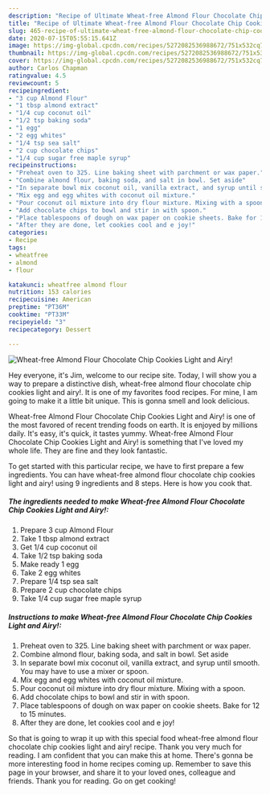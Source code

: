 ```yaml
---
description: "Recipe of Ultimate Wheat-free Almond Flour Chocolate Chip Cookies Light and Airy!"
title: "Recipe of Ultimate Wheat-free Almond Flour Chocolate Chip Cookies Light and Airy!"
slug: 465-recipe-of-ultimate-wheat-free-almond-flour-chocolate-chip-cookies-light-and-airy
date: 2020-07-15T05:55:15.641Z
image: https://img-global.cpcdn.com/recipes/5272082536988672/751x532cq70/wheat-free-almond-flour-chocolate-chip-cookies-light-and-airy-recipe-main-photo.jpg
thumbnail: https://img-global.cpcdn.com/recipes/5272082536988672/751x532cq70/wheat-free-almond-flour-chocolate-chip-cookies-light-and-airy-recipe-main-photo.jpg
cover: https://img-global.cpcdn.com/recipes/5272082536988672/751x532cq70/wheat-free-almond-flour-chocolate-chip-cookies-light-and-airy-recipe-main-photo.jpg
author: Carlos Chapman
ratingvalue: 4.5
reviewcount: 5
recipeingredient:
- "3 cup Almond Flour"
- "1 tbsp almond extract"
- "1/4 cup coconut oil"
- "1/2 tsp baking soda"
- "1 egg"
- "2 egg whites"
- "1/4 tsp sea salt"
- "2 cup chocolate chips"
- "1/4 cup sugar free maple syrup"
recipeinstructions:
- "Preheat oven to 325. Line baking sheet with parchment or wax paper."
- "Combine almond flour, baking soda, and salt in bowl. Set aside"
- "In separate bowl mix coconut oil, vanilla extract, and syrup until smooth. You may have to use a mixer or spoon."
- "Mix egg and egg whites with coconut oil mixture."
- "Pour coconut oil mixture into dry flour mixture. Mixing with a spoon."
- "Add chocolate chips to bowl and stir in with spoon."
- "Place tablespoons of dough on wax paper on cookie sheets. Bake for 12 to 15 minutes."
- "After they are done, let cookies cool and e joy!"
categories:
- Recipe
tags:
- wheatfree
- almond
- flour

katakunci: wheatfree almond flour 
nutrition: 153 calories
recipecuisine: American
preptime: "PT36M"
cooktime: "PT33M"
recipeyield: "3"
recipecategory: Dessert

---
```



![Wheat-free Almond Flour Chocolate Chip Cookies Light and Airy!](https://img-global.cpcdn.com/recipes/5272082536988672/751x532cq70/wheat-free-almond-flour-chocolate-chip-cookies-light-and-airy-recipe-main-photo.jpg)

Hey everyone, it's Jim, welcome to our recipe site. Today, I will show you a way to prepare a distinctive dish, wheat-free almond flour chocolate chip cookies light and airy!. It is one of my favorites food recipes. For mine, I am going to make it a little bit unique. This is gonna smell and look delicious.

Wheat-free Almond Flour Chocolate Chip Cookies Light and Airy! is one of the most favored of recent trending foods on earth. It is enjoyed by millions daily. It's easy, it's quick, it tastes yummy. Wheat-free Almond Flour Chocolate Chip Cookies Light and Airy! is something that I've loved my whole life. They are fine and they look fantastic.




To get started with this particular recipe, we have to first prepare a few ingredients. You can have wheat-free almond flour chocolate chip cookies light and airy! using 9 ingredients and 8 steps. Here is how you cook that.

##### The ingredients needed to make Wheat-free Almond Flour Chocolate Chip Cookies Light and Airy!:

1. Prepare 3 cup Almond Flour
1. Take 1 tbsp almond extract
1. Get 1/4 cup coconut oil
1. Take 1/2 tsp baking soda
1. Make ready 1 egg
1. Take 2 egg whites
1. Prepare 1/4 tsp sea salt
1. Prepare 2 cup chocolate chips
1. Take 1/4 cup sugar free maple syrup




##### Instructions to make Wheat-free Almond Flour Chocolate Chip Cookies Light and Airy!:

1. Preheat oven to 325. Line baking sheet with parchment or wax paper.
1. Combine almond flour, baking soda, and salt in bowl. Set aside
1. In separate bowl mix coconut oil, vanilla extract, and syrup until smooth. You may have to use a mixer or spoon.
1. Mix egg and egg whites with coconut oil mixture.
1. Pour coconut oil mixture into dry flour mixture. Mixing with a spoon.
1. Add chocolate chips to bowl and stir in with spoon.
1. Place tablespoons of dough on wax paper on cookie sheets. Bake for 12 to 15 minutes.
1. After they are done, let cookies cool and e joy!




So that is going to wrap it up with this special food wheat-free almond flour chocolate chip cookies light and airy! recipe. Thank you very much for reading. I am confident that you can make this at home. There's gonna be more interesting food in home recipes coming up. Remember to save this page in your browser, and share it to your loved ones, colleague and friends. Thank you for reading. Go on get cooking!
